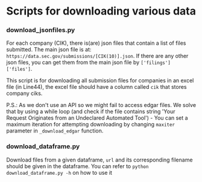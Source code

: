 # Scripts for downloading various data

### download_jsonfiles.py
For each company (CIK), there is(are) json files that contain a list of files submitted. The main json file is at: `https://data.sec.gov/submissions/[CIK(10)].json`. If there are any other json files, you can get them from the main json file by `['filings']['files']`.

This script is for downloading all submission files for companies in an excel file (in Line44), the excel file should have a column called `cik` that stores company ciks.

P.S.: As we don't use an API so we might fail to access edgar files. We solve that by using a while loop (and check if the file contains string 'Your Request Originates from an Undeclared Automated Tool') - You can set a maximum iteration for attempting downloading by changing `maxiter` parameter in `_download_edgar` function.

### download_dataframe.py
Download files from a given dataframe, `url` and its corresponding filename should be given in the dataframe. You can refer to `python download_dataframe.py -h` on how to use it
